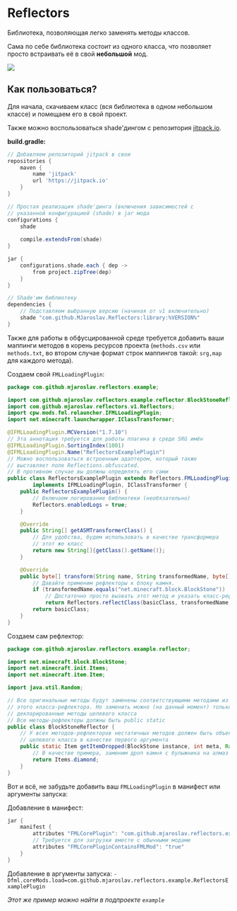 # Reflectors
Библиотека, позволяющая легко заменять методы классов.

Сама по себе библиотека состоит из одного класса, что
позволяет просто встраивать её в свой __небольшой__ мод.

[![](https://jitpack.io/v/MJaroslav/Reflectors.svg)](https://jitpack.io/#MJaroslav/Reflectors)

## Как пользоваться?

Для начала, скачиваем класс (вся библиотека в одном 
небольшом классе) и помещаем его в свой проект.

Также можно воспользоваться shade'дингом с репозитория 
[jitpack.io](https://jitpack.io).

**build.gradle:**
```groovy
// Добавляем репозиторий jitpack в свои
repositories {
    maven {
        name 'jitpack'
        url 'https://jitpack.io'
    }
}

// Простая реализация shade'динга (включения зависимостей с
// указанной конфигурацией (shade) в jar мода 
configurations {
    shade
    
    compile.extendsFrom(shade)
}

jar {
    configurations.shade.each { dep ->
        from project.zipTree(dep)
    }
}

// Shade'им библиотеку
dependencies {
    // Подставляем выбранную версию (начиная от v1 включительно)
    shade "com.github.MJaroslav.Reflectors:library:%VERSION%"
}
```

Также для работы в обфусцированной среде требуется
добавить ваши маппинги методов в корень ресурсов проекта
(`methods.csv` или `methods.txt`, во втором случае формат
строк маппингов такой: `srg,map` для каждого метода).

Создаем свой `FMLLoadingPlugin`:

```java
package com.github.mjaroslav.reflectors.example;

import com.github.mjaroslav.reflectors.example.reflector.BlockStoneReflector;
import com.github.mjaroslav.reflectors.v1.Reflectors;
import cpw.mods.fml.relauncher.IFMLLoadingPlugin;
import net.minecraft.launchwrapper.IClassTransformer;

@IFMLLoadingPlugin.MCVersion("1.7.10")
// Эта аннотация требуется для работы плагина в среде SRG имён
@IFMLLoadingPlugin.SortingIndex(1001)
@IFMLLoadingPlugin.Name("ReflectorsExamplePlugin")
// Можно воспользоваться встроенным адаптером, который также
// выставляет поле Reflections.obfuscated.
// В противном случае вы должны определять его сами
public class ReflectorsExamplePlugin extends Reflectors.FMLLoadingPluginAdapter
        implements IFMLLoadingPlugin, IClassTransformer {
    public ReflectorsExamplePlugin() {
        // Включаем логирование библиотеки (необязательно)
        Reflectors.enabledLogs = true;
    }

    @Override
    public String[] getASMTransformerClass() {
        // Для удобства, будем использовать в качестве трансформера
        // этот же класс
        return new String[]{getClass().getName()};
    }

    @Override
    public byte[] transform(String name, String transformedName, byte[] basicClass) {
        // Давайте применим рефлекторы к блоку камня.
        if (transformedName.equals("net.minecraft.block.BlockStone"))
            // Достаточно просто вызвать этот метод и указать класс-рефлектор.
            return Reflectors.reflectClass(basicClass, transformedName, BlockStoneReflector.class.getName());
        return basicClass;
    }
}
```

Создаем сам рефлектор:

```java
package com.github.mjaroslav.reflectors.example.reflector;

import net.minecraft.block.BlockStone;
import net.minecraft.init.Items;
import net.minecraft.item.Item;

import java.util.Random;

// Все оригинальные методы будут заменены соответствующими методами из
// этого класса-рефлектора. Но заменить можно (на данный момент) только
// декларированные методы целевого класса
// Все методы-рефлекторы должны быть public static
public class BlockStoneReflector {
    // У всех методов-рефлекторов нестатичных методов должен быть объект
    // целевого класса в качестве первого аргумента
    public static Item getItemDropped(BlockStone instance, int meta, Random rand, int fortune) {
        // В качестве примера, заменим дроп камня с булыжника на алмаз
        return Items.diamond;
    }
}
```
Вот и всё, не забудьте добавить ваш `FMLLoadingPlugin` в манифест или аргументы запуска:

Добавление в манифест:
```groovy
jar {
    manifest {
        attributes "FMLCorePlugin": "com.github.mjaroslav.reflectors.example.ReflectorsExamplePlugin"
        // Требуется для загрузки вместе с обычными модами
        attributes "FMLCorePluginContainsFMLMod": "true"
    }
}
```

Добавление в аргументы запуска:
`-Dfml.coreMods.load=com.github.mjaroslav.reflectors.example.ReflectorsExamplePlugin`

_Этот же пример можно найти в подпроекте `example`_